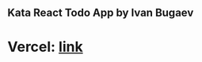 ## Kata React Todo App by Ivan Bugaev

# Vercel: [link](https://kata-react-todo-app-emcz.vercel.app)